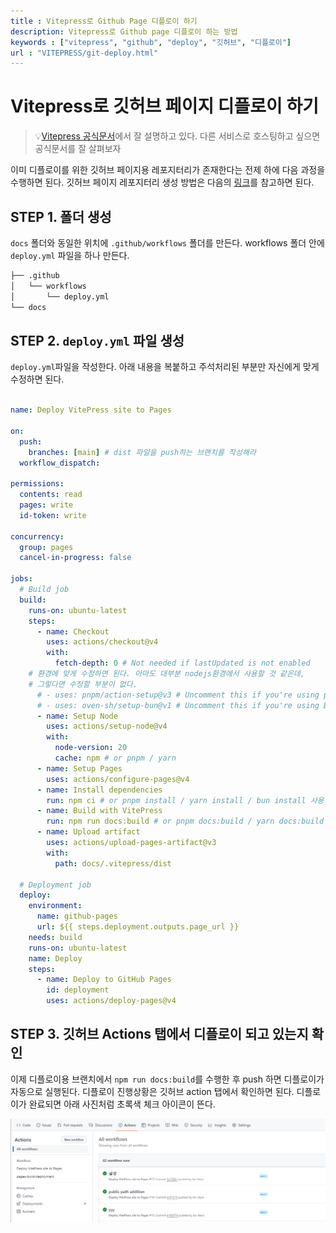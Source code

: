 ```yaml
---
title : Vitepress로 Github Page 디플로이 하기
description: Vitepress로 Github page 디플로이 하는 방법
keywords : ["vitepress", "github", "deploy", "깃허브", "디플로이"]
url : "VITEPRESS/git-deploy.html"
---
```


# Vitepress로 깃허브 페이지 디플로이 하기

> 💡[Vitepress 공식문서](https://vitepress.dev/guide/deploy)에서 잘 설명하고 있다. 다른 서비스로 호스팅하고 싶으면 공식문서를 잘 살펴보자

이미 디플로이를 위한 깃허브 페이지용 레포지터리가 존재한다는 전제 하에 다음 과정을 수행하면 된다. 깃허브 페이지 레포지터리 생성 방법은 다음의 [링크](https://docs.github.com/ko/pages/quickstart)를 참고하면 된다. 

## STEP 1. 폴더 생성

`docs` 폴더와 동일한 위치에 `.github/workflows` 폴더를 만든다. workflows 폴더 안에 `deploy.yml` 파일을 하나 만든다.

```bash
├── .github
│   └── workflows
│       └── deploy.yml
└── docs
```

## STEP 2. `deploy.yml` 파일 생성

`deploy.yml`파일을 작성한다. 아래 내용을 복붙하고 주석처리된 부분만 자신에게 맞게 수정하면 된다.

```yaml

name: Deploy VitePress site to Pages

on:
  push:
    branches: [main] # dist 파일을 push하는 브랜치를 작성해라
  workflow_dispatch:

permissions:
  contents: read
  pages: write
  id-token: write

concurrency:
  group: pages
  cancel-in-progress: false

jobs:
  # Build job
  build:
    runs-on: ubuntu-latest
    steps:
      - name: Checkout
        uses: actions/checkout@v4
        with:
          fetch-depth: 0 # Not needed if lastUpdated is not enabled
    # 환경에 맞게 수정하면 된다. 아마도 대부분 nodejs환경에서 사용할 것 같은데, 
    # 그렇다면 수정할 부분이 없다.
      # - uses: pnpm/action-setup@v3 # Uncomment this if you're using pnpm
      # - uses: oven-sh/setup-bun@v1 # Uncomment this if you're using Bun
      - name: Setup Node
        uses: actions/setup-node@v4
        with:
          node-version: 20
          cache: npm # or pnpm / yarn
      - name: Setup Pages
        uses: actions/configure-pages@v4
      - name: Install dependencies
        run: npm ci # or pnpm install / yarn install / bun install 사용 환경에 맞게 수정
      - name: Build with VitePress
        run: npm run docs:build # or pnpm docs:build / yarn docs:build / bun run docs:build 사용 환경에 맞게 수정
      - name: Upload artifact
        uses: actions/upload-pages-artifact@v3
        with:
          path: docs/.vitepress/dist

  # Deployment job 
  deploy:
    environment:
      name: github-pages
      url: ${{ steps.deployment.outputs.page_url }} 
    needs: build
    runs-on: ubuntu-latest
    name: Deploy
    steps:
      - name: Deploy to GitHub Pages
        id: deployment
        uses: actions/deploy-pages@v4

```

## STEP 3. 깃허브 Actions 탭에서 디플로이 되고 있는지 확인

이제 디플로이용 브랜치에서 `npm run docs:build`를 수행한 후 push 하면 디플로이가 자동으로 실행된다.
디플로이 진행상황은 깃허브 action 탭에서 확인하면 된다. 디플로이가 완료되면 아래 사진처럼 초록색 체크 아이콘이 뜬다.

![action tab](../imgs/vitepress-deploy-action.png)